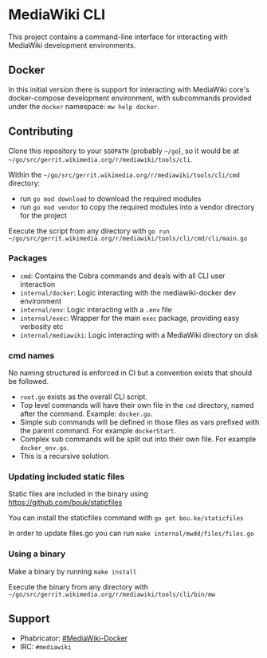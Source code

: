 # MediaWiki CLI

This project contains a command-line interface for interacting with MediaWiki
development environments.

## Docker

In this initial version there is support for interacting with MediaWiki core's
docker-compose development environment, with subcommands provided under the
`docker` namespace: `mw help docker`.

## Contributing

Clone this repository to your `$GOPATH` (probably `~/go`), so it would be at
`~/go/src/gerrit.wikimedia.org/r/mediawiki/tools/cli`.

Within the `~/go/src/gerrit.wikimedia.org/r/mediawiki/tools/cli/cmd` directory:

- run `go mod download` to download the required modules
- run `go mod vendor` to copy the required modules into a vendor directory for the project

Execute the script from any directory with `go run ~/go/src/gerrit.wikimedia.org/r/mediawiki/tools/cli/cmd/cli/main.go`

### Packages

- `cmd`: Contains the Cobra commands and deals with all CLI user interaction
- `internal/docker`: Logic interacting with the mediawiki-docker dev environment
- `internal/env`: Logic interacting with a `.env` file
- `internal/exec`: Wrapper for the main `exec` package, providing easy verbosity etc
- `internal/mediawiki`: Logic interacting with a MediaWiki directory on disk

### cmd names

No naming structured is enforced in CI but a convention exists that should be followed.

- `root.go` exists as the overall CLI script.
- Top level commands will have their own file in the `cmd` directory, named after the command. Example: `docker.go`.
- Simple sub commands will be defined in those files as vars prefixed with the parent command. For example `dockerStart`.
- Complex sub commands will be split out into their own file. For example `docker_env.go`.
- This is a recursive solution.

### Updating included static files

Static files are included in the binary using <https://github.com/bouk/staticfiles>

You can install the staticfiles command with `go get bou.ke/staticfiles`

In order to update files.go you can run `make internal/mwdd/files/files.go`

### Using a binary

Make a binary by running `make install`

Execute the binary from any directory with `~/go/src/gerrit.wikimedia.org/r/mediawiki/tools/cli/bin/mw`

## Support

- Phabricator: [#MediaWiki-Docker](https://phabricator.wikimedia.org/project/view/4585/)
- IRC: `#mediawiki`
